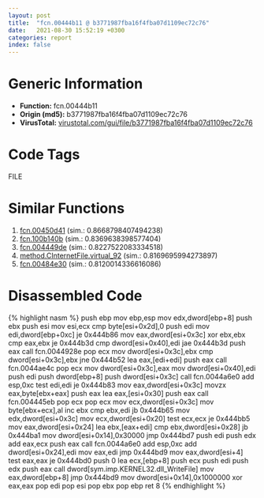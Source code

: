 ```yaml
---
layout: post
title:  "fcn.00444b11 @ b3771987fba16f4fba07d1109ec72c76"
date:   2021-08-30 15:52:19 +0300
categories: report
index: false
---
```


# Generic Information
- **Function:** fcn.00444b11
- **Origin (md5):** b3771987fba16f4fba07d1109ec72c76
- **VirusTotal:** [virustotal.com/gui/file/b3771987fba16f4fba07d1109ec72c76][virustotal_ref]

# Code Tags
<span class="tag" id="FILE">FILE</span>


# Similar Functions

1. [fcn.00450d41][similar_1_ref] (sim.: 0.8668798407494238)
2. [fcn.100b140b][similar_2_ref] (sim.: 0.8369638398577404)
3. [fcn.004449de][similar_3_ref] (sim.: 0.8227522083334518)
4. [method.CInternetFile.virtual\_92][similar_4_ref] (sim.: 0.8169695994273897)
5. [fcn.00484e30][similar_5_ref] (sim.: 0.8120014336616086)


# Disassembled Code

{% highlight nasm %}
push ebp
mov ebp,esp
mov edx,dword[ebp+8]
push ebx
push esi
mov esi,ecx
cmp byte[esi+0x2d],0
push edi
mov edi,dword[ebp+0xc]
je 0x444b86
mov eax,dword[esi+0x3c]
xor ebx,ebx
cmp eax,ebx
je 0x444b3d
cmp dword[esi+0x40],edi
jae 0x444b3d
push eax
call fcn.0044928e
pop ecx
mov dword[esi+0x3c],ebx
cmp dword[esi+0x3c],ebx
jne 0x444b52
lea eax,[edi+edi]
push eax
call fcn.0044ae4c
pop ecx
mov dword[esi+0x3c],eax
mov dword[esi+0x40],edi
push edi
push dword[ebp+8]
push dword[esi+0x3c]
call fcn.0044a6e0
add esp,0xc
test edi,edi
je 0x444b83
mov eax,dword[esi+0x3c]
movzx eax,byte[ebx+eax]
push eax
lea eax,[esi+0x30]
push eax
call fcn.004445eb
pop ecx
pop ecx
mov ecx,dword[esi+0x3c]
mov byte[ebx+ecx],al
inc ebx
cmp ebx,edi
jb 0x444b65
mov edx,dword[esi+0x3c]
mov ecx,dword[esi+0x20]
test ecx,ecx
je 0x444bb5
mov eax,dword[esi+0x24]
lea ebx,[eax+edi]
cmp ebx,dword[esi+0x28]
jb 0x444ba1
mov dword[esi+0x14],0x30000
jmp 0x444bd7
push edi
push edx
add eax,ecx
push eax
call fcn.0044a6e0
add esp,0xc
add dword[esi+0x24],edi
mov eax,edi
jmp 0x444bd9
mov eax,dword[esi+4]
test eax,eax
je 0x444bd0
push 0
lea ecx,[ebp+8]
push ecx
push edi
push edx
push eax
call dword[sym.imp.KERNEL32.dll_WriteFile]
mov eax,dword[ebp+8]
jmp 0x444bd9
mov dword[esi+0x14],0x1000000
xor eax,eax
pop edi
pop esi
pop ebx
pop ebp
ret 8
{% endhighlight %}


[similar_1_ref]: /report/fcn.00450d41@ab923633032c47ff6d9c40ed36a40b2b
[similar_2_ref]: /report/fcn.100b140b@a0ac129ff3ea4c0dfa9529c259a9502c
[similar_3_ref]: /report/fcn.004449de@b3771987fba16f4fba07d1109ec72c76
[similar_4_ref]: /report/method.CInternetFile.virtual_92@a1c6b07868a0eea8f4ee5a872aa71909
[similar_5_ref]: /report/fcn.00484e30@3e981d1767f44f5fe2446a49ffe52f4e
[virustotal_ref]: https://www.virustotal.com/gui/file/b3771987fba16f4fba07d1109ec72c76